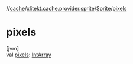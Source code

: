 //[cache](../../../index.md)/[xlitekt.cache.provider.sprite](../index.md)/[Sprite](index.md)/[pixels](pixels.md)

# pixels

[jvm]\
val [pixels](pixels.md): [IntArray](https://kotlinlang.org/api/latest/jvm/stdlib/kotlin/-int-array/index.html)
